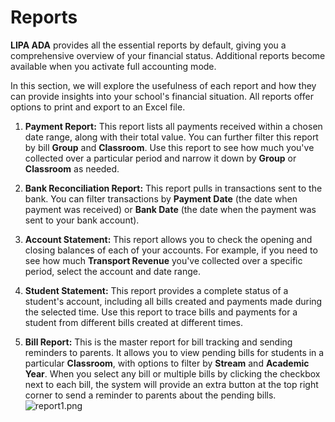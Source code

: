 # Reports

**LIPA ADA** provides all the essential reports by default, giving you a comprehensive overview of your financial status. Additional reports become available when you activate full accounting mode.

In this section, we will explore the usefulness of each report and how they can provide insights into your school's financial situation. All reports offer options to print and export to an Excel file.

1. **Payment Report:** This report lists all payments received within a chosen date range, along with their total value. You can further filter this report by bill **Group** and **Classroom**. Use this report to see how much you've collected over a particular period and narrow it down by **Group** or **Classroom** as needed.

2. **Bank Reconciliation Report:** This report pulls in transactions sent to the bank. You can filter transactions by **Payment Date** (the date when payment was received) or **Bank Date** (the date when the payment was sent to your bank account).

3. **Account Statement:** This report allows you to check the opening and closing balances of each of your accounts. For example, if you need to see how much **Transport Revenue** you've collected over a specific period, select the account and date range.

4. **Student Statement:** This report provides a complete status of a student's account, including all bills created and payments made during the selected time. Use this report to trace bills and payments for a student from different bills created at different times.

5. **Bill Report:** This is the master report for bill tracking and sending reminders to parents. It allows you to view pending bills for students in a particular **Classroom**, with options to filter by **Stream** and **Academic Year**. When you select any bill or multiple bills by clicking the checkbox next to each bill, the system will provide an extra button at the top right corner to send a reminder to parents about the pending bills.
![report1.png](report1.png)